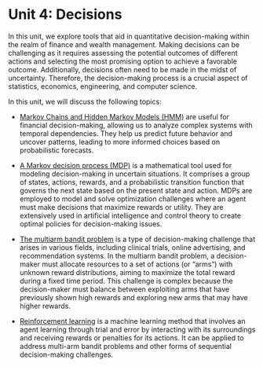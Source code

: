 # Unit 4: Decisions
In this unit, we explore tools that aid in quantitative decision-making within the realm of finance and wealth management. Making decisions can be challenging as it requires assessing the potential outcomes of different actions and selecting the most promising option to achieve a favorable outcome. Additionally, decisions often need to be made in the midst of uncertainty. Therefore, the decision-making process is a crucial aspect of statistics, economics, engineering, and computer science.

In this unit, we will discuss the following topics:

<!-- 
* [Probability](./probability-random-variables.md) is a measure of the likelihood of an event occurring. It is expressed as a number between 0 and 1, with 0 representing an impossible event and 1 representing a particular event. Probability can be used to help make decisions when the outcomes of a decision are uncertain. -->

* [Markov Chains and Hidden Markov Models (HMM)](./markov.md) are useful for financial decision-making, allowing us to analyze complex systems with temporal dependencies. They help us predict future behavior and uncover patterns, leading to more informed choices based on probabilistic forecasts.

* [A Markov decision process (MDP)](./mdp) is a mathematical tool used for modeling decision-making in uncertain situations. It comprises a group of states, actions, rewards, and a probabilistic transition function that governs the next state based on the present state and action. MDPs are employed to model and solve optimization challenges where an agent must make decisions that maximize rewards or utility. They are extensively used in artificial intelligence and control theory to create optimal policies for decision-making issues.

* [The multiarm bandit problem](./bandits.md) is a type of decision-making challenge that arises in various fields, including clinical trials, online advertising, and recommendation systems. In the multiarm bandit problem, a decision-maker must allocate resources to a set of actions (or “arms”) with unknown reward distributions, aiming to maximize the total reward during a fixed time period. This challenge is complex because the decision-maker must balance between exploiting arms that have previously shown high rewards and exploring new arms that may have higher rewards.

* [Reinforcement learning](./rl.md) is a machine learning method that involves an agent learning through trial and error by interacting with its surroundings and receiving rewards or penalties for its actions. It can be applied to address multi-arm bandit problems and other forms of sequential decision-making challenges.
